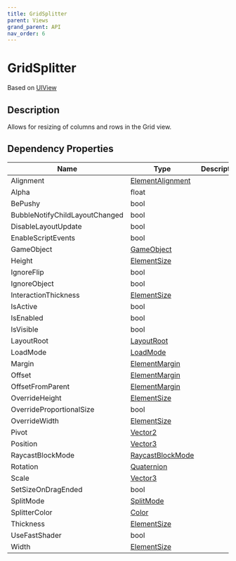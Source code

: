 ```yaml
---
title: GridSplitter
parent: Views
grand_parent: API
nav_order: 6
---
```


# GridSplitter

Based on [UIView](UIView)

## Description

Allows for resizing of columns and rows in the Grid view.

## Dependency Properties

| Name | Type | Description |
| --- | --- | --- |
| Alignment | [ElementAlignment](../Types/ElementAlignment) |  |
| Alpha | float |  |
| BePushy | bool |  |
| BubbleNotifyChildLayoutChanged | bool |  |
| DisableLayoutUpdate | bool |  |
| EnableScriptEvents | bool |  |
| GameObject | [GameObject](http://docs.unity3d.com/ScriptReference/GameObject.html) |  |
| Height | [ElementSize](../Types/ElementSize) |  |
| IgnoreFlip | bool |  |
| IgnoreObject | bool |  |
| InteractionThickness | [ElementSize](../Types/ElementSize) |  |
| IsActive | bool |  |
| IsEnabled | bool |  |
| IsVisible | bool |  |
| LayoutRoot | [LayoutRoot](LayoutRoot) |  |
| LoadMode | [LoadMode](../Types/LoadMode) |  |
| Margin | [ElementMargin](../Types/ElementMargin) |  |
| Offset | [ElementMargin](../Types/ElementMargin) |  |
| OffsetFromParent | [ElementMargin](../Types/ElementMargin) |  |
| OverrideHeight | [ElementSize](../Types/ElementSize) |  |
| OverrideProportionalSize | bool |  |
| OverrideWidth | [ElementSize](../Types/ElementSize) |  |
| Pivot | [Vector2](http://docs.unity3d.com/ScriptReference/Vector2.html) |  |
| Position | [Vector3](http://docs.unity3d.com/ScriptReference/Vector3.html) |  |
| RaycastBlockMode | [RaycastBlockMode](../Types/RaycastBlockMode) |  |
| Rotation | [Quaternion](http://docs.unity3d.com/ScriptReference/Quaternion.html) |  |
| Scale | [Vector3](http://docs.unity3d.com/ScriptReference/Vector3.html) |  |
| SetSizeOnDragEnded | bool |  |
| SplitMode | [SplitMode](../Types/SplitMode) |  |
| SplitterColor | [Color](http://docs.unity3d.com/ScriptReference/Color.html) |  |
| Thickness | [ElementSize](../Types/ElementSize) |  |
| UseFastShader | bool |  |
| Width | [ElementSize](../Types/ElementSize) |  |
